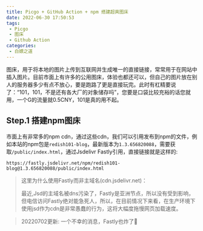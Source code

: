 ```yaml
---
title: Picgo + GitHub Action + npm 搭建超爽图床
date: 2022-06-30 17:50:53
tags:
 - Picgo
 - 图床
 - Github Action
categories:
 - 白嫖之道
---
```

图床，用于将本地的图片上传到互联网并生成唯一的直接链接，常常用于在网站中插入图片。目前市面上有许多的公用图床，体验也都还可以，但自己的图片放在别人的服务器多少有点不放心，要是跑路了更是直接玩完。此时有杠精要说了：“101，101，不是还有各大厂的对象储存吗”，您要是口袋比较充裕的话您就用，一个G的流量就0.5CNY，101是真的用不起。

## Step.1 搭建npm图床

市面上有非常多的npm cdn，通过这些cdn，我们可以引用发布到npm的文件，例如本站的npm包是`redish101-blog`，最新版本为`1.3.656820088`，需要获取`/public/index.html`，通过Jsdelivr Fastly引用，直接链接就是这样的:

```plaintext
https://fastly.jsdelivr.net/npm/redish101-blog@1.3.656820088/public/index.html
```

> 这里为什么使用Fastly而非主域名(cdn.jsdelivr.net)：
>
> 最近,Jsd的主域名被dns污染了，Fastly是亚洲节点，所以没有受到影响，但电信访问Fastly绝对能急死人，所以，在目前情况下来看，在生产环境下使用jsd作为cdn是非常愚蠢的行为，这将大幅度拖慢网页加载速度。

> 20220702更新: 一个不幸的消息，Fastly也炸了🙁
